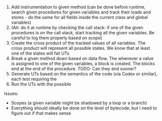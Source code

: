 1. Add instrumentation to given method (can be done before runtime, search given procedures for given variables and track their loads and stores - do the same for all fields inside the current class and global variables)
2. (Alt: do it at runtime by checking the call stack: if one of the given procedures is on the call stack, start tracking all the given variables. Be careful to log them properly based on scope)
3. Create the cross product of the tracked values of all variables. The cross product will represent all possible states. We know that at least one of the states will fail UTs
4. Break a given method down based on data flow. The whenever a value is assigned to one of the given variables, a block is created. The blocks end at the end of the procedure. TODO: Can they end sooner?
5. Generate UTs based on the semantics of the code (via Codex or similar), each test requiring the 
6. Run the UTs with the possible 

Issues: 
- Scopes (a given variable might be shadowed by a loop or a branch)
- Everything should ideally be done on the level of bytecode, but I need to figure out if that makes sense 